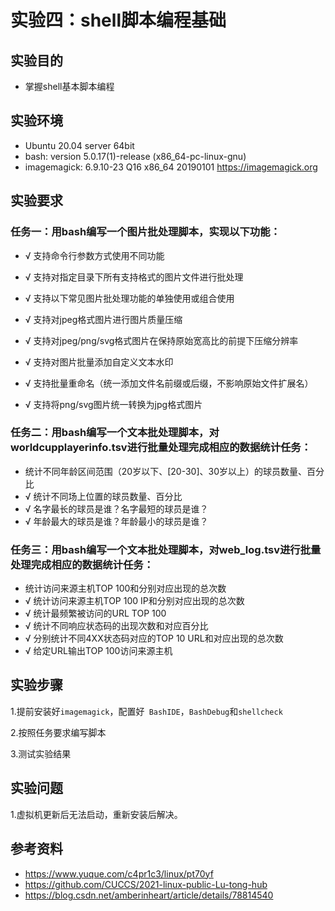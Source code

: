 # 实验四：shell脚本编程基础

## 实验目的
* 掌握shell基本脚本编程
## 实验环境
* Ubuntu 20.04 server 64bit
* bash: version 5.0.17(1)-release (x86_64-pc-linux-gnu)
* imagemagick: 6.9.10-23 Q16 x86_64 20190101 https://imagemagick.org
## 实验要求
### 任务一：用bash编写一个图片批处理脚本，实现以下功能：
 - √ 支持命令行参数方式使用不同功能
  
 - √ 支持对指定目录下所有支持格式的图片文件进行批处理

 - √ 支持以下常见图片批处理功能的单独使用或组合使用
 - √ 支持对jpeg格式图片进行图片质量压缩

 - √ 支持对jpeg/png/svg格式图片在保持原始宽高比的前提下压缩分辨率
 - √ 支持对图片批量添加自定义文本水印

 - √ 支持批量重命名（统一添加文件名前缀或后缀，不影响原始文件扩展名）
 
 - √ 支持将png/svg图片统一转换为jpg格式图片
### 任务二：用bash编写一个文本批处理脚本，对worldcupplayerinfo.tsv进行批量处理完成相应的数据统计任务：

-  统计不同年龄区间范围（20岁以下、[20-30]、30岁以上）的球员数量、百分比
 - √ 统计不同场上位置的球员数量、百分比
 - √ 名字最长的球员是谁？名字最短的球员是谁？
 - √ 年龄最大的球员是谁？年龄最小的球员是谁？

 ### 任务三：用bash编写一个文本批处理脚本，对web_log.tsv进行批量处理完成相应的数据统计任务：
  -  统计访问来源主机TOP 100和分别对应出现的总次数
 - √ 统计访问来源主机TOP 100 IP和分别对应出现的总次数
 - √ 统计最频繁被访问的URL TOP 100
 - √ 统计不同响应状态码的出现次数和对应百分比
 - √ 分别统计不同4XX状态码对应的TOP 10 URL和对应出现的总次数
 - √ 给定URL输出TOP 100访问来源主机


## 实验步骤
1.提前安装好```imagemagick```，配置好``` BashIDE```，```BashDebug```和```shellcheck```

2.按照任务要求编写脚本

3.测试实验结果

## 实验问题

1.虚拟机更新后无法启动，重新安装后解决。

## 参考资料

* https://www.yuque.com/c4pr1c3/linux/pt70yf
* https://github.com/CUCCS/2021-linux-public-Lu-tong-hub
* https://blog.csdn.net/amberinheart/article/details/78814540
 